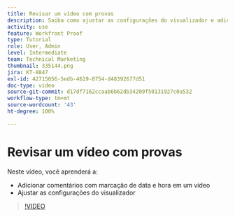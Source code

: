 ```yaml
---
title: Revisar um vídeo com provas
description: Saiba como ajustar as configurações do visualizador e adicionar comentários com marcação de data e hora a um vídeo utilizando o recurso de revisão no  [!DNL  Workfront].
activity: use
feature: Workfront Proof
type: Tutorial
role: User, Admin
level: Intermediate
team: Technical Marketing
thumbnail: 335144.png
jira: KT-8847
exl-id: 42715056-5edb-4619-8754-d48392677d51
doc-type: video
source-git-commit: d17df7162ccaab6b62db34209f50131927c0a532
workflow-type: tm+mt
source-wordcount: '43'
ht-degree: 100%

---
```


# Revisar um vídeo com provas

Neste vídeo, você aprenderá a:

* Adicionar comentários com marcação de data e hora em um vídeo
* Ajustar as configurações do visualizador

>[!VIDEO](https://video.tv.adobe.com/v/335144/?quality=12&learn=on&enablevpops)

<!--
## Learn more
* Review a video proof
-->
